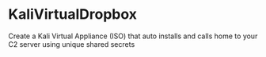 # KaliVirtualDropbox
Create a Kali Virtual Appliance (ISO) that auto installs and calls home to your C2 server using unique shared secrets
